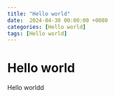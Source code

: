 ```yaml
---
title: "Hello world"
date:  2024-04-30 00:00:00 +0080
categories: [Hello world]
tags: [Hello world]
---
```


# Hello world

Hello worldd